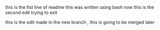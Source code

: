 this is the fist line of readme
this was written using bash
now this is the second edit 
trying to exit

this is the edit made in the new branch , this is going to be merged later
